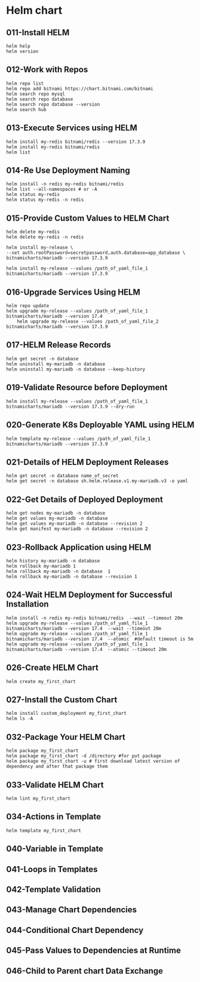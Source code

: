 # Helm chart
## 011-Install HELM
    helm help
    helm version
## 012-Work with Repos
    helm repo list
    helm repo add bitnami https://chart.bitnami.com/bitnami
    helm search repo mysql
    helm search repo database
    helm search repo database --version
    helm search hub
## 013-Execute Services using HELM
    helm install my-redis bitnami/redis --version 17.3.9
    helm install my-redis bitnami/redis 
    helm list

## 014-Re Use Deployment Naming
    helm install -n redis my-redis bitnami/redis 
    helm list --all-namespaces # or -A
    helm status my-redis
    helm status my-redis -n redis
## 015-Provide Custom Values to HELM Chart
    helm delete my-redis
    helm delete my-redis -n redis 

    helm install my-release \
    --set auth.rootPassword=secretpassword,auth.database=app_database \
    bitnamicharts/mariadb --version 17.3.9

    helm install my-release --values /path_of_yaml_file_1 bitnamicharts/mariadb --version 17.3.9
## 016-Upgrade Services Using HELM
    helm repo update 
    helm upgrade my-release --values /path_of_yaml_file_1 bitnamicharts/mariadb --version 17.4
        helm upgrade my-release --values /path_of_yaml_file_2 bitnamicharts/mariadb --version 17.3.9

## 017-HELM Release Records
    helm get secret -n database
    helm uninstall my-mariadb -n database
    helm uninstall my-mariadb -n database --keep-history
## 019-Validate Resource before Deployment
    helm install my-release --values /path_of_yaml_file_1 bitnamicharts/mariadb --version 17.3.9 --dry-run
## 020-Generate K8s Deployable YAML using HELM
    helm template my-release --values /path_of_yaml_file_1 bitnamicharts/mariadb --version 17.3.9
## 021-Details of HELM Deployment Releases
    helm get secret -n database name_of_secret
    helm get secret -n database sh.helm.release.v1.my-mariadb.v3 -o yaml
## 022-Get Details of Deployed Deployment
    helm get nodes my-mariadb -n database
    helm get values my-mariadb -n database
    helm get values my-mariadb -n database --revision 2
    helm get manifest my-mariadb -n database --revision 2
## 023-Rollback Application using HELM
    helm history my-mariadb -n database
    helm rollback my-mariadb 1
    helm rollback my-mariadb -n database  1
    helm rollback my-mariadb -n database --revision 1
## 024-Wait HELM Deployment for Successful Installation
    helm install -n redis my-redis bitnami/redis  --wait --timeout 20m
    helm upgrade my-release --values /path_of_yaml_file_1 bitnamicharts/mariadb --version 17.4  --wait --timeout 20m
    helm upgrade my-release --values /path_of_yaml_file_1 bitnamicharts/mariadb --version 17.4  --atomic  #default timeout is 5m
    helm upgrade my-release --values /path_of_yaml_file_1 bitnamicharts/mariadb --version 17.4  --atomic --timeout 20m
## 026-Create HELM Chart
    helm create my_first_chart
## 027-Install the Custom Chart
    helm install custom_deployment my_first_chart
    helm ls -A

## 032-Package Your HELM Chart
    helm package my_first_chart
    helm package my_first_chart -d /directory #for put package
    helm package my_first_chart -u # first download latest version of dependency and after that package them
## 033-Validate HELM Chart
    helm lint my_first_chart
## 034-Actions in Template
    helm template my_first_chart

## 040-Variable in Template
## 041-Loops in Templates
## 042-Template Validation
## 043-Manage Chart Dependencies
## 044-Conditional Chart Dependency
## 045-Pass Values to Dependencies at Runtime
## 046-Child to Parent chart Data Exchange
 